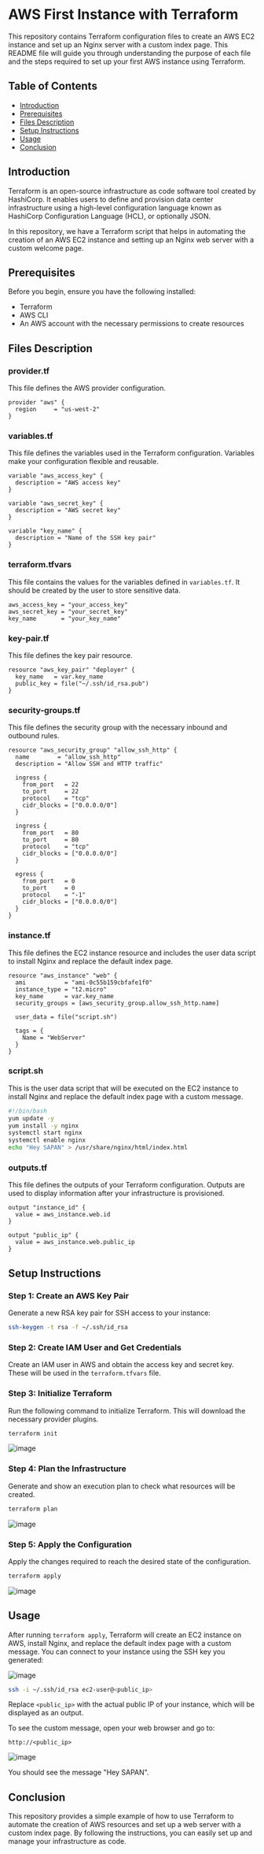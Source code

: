 # AWS First Instance with Terraform

This repository contains Terraform configuration files to create an AWS EC2 instance and set up an Nginx server with a custom index page. This README file will guide you through understanding the purpose of each file and the steps required to set up your first AWS instance using Terraform.

## Table of Contents

- [Introduction](#introduction)
- [Prerequisites](#prerequisites)
- [Files Description](#files-description)
- [Setup Instructions](#setup-instructions)
- [Usage](#usage)
- [Conclusion](#conclusion)

## Introduction

Terraform is an open-source infrastructure as code software tool created by HashiCorp. It enables users to define and provision data center infrastructure using a high-level configuration language known as HashiCorp Configuration Language (HCL), or optionally JSON.

In this repository, we have a Terraform script that helps in automating the creation of an AWS EC2 instance and setting up an Nginx web server with a custom welcome page.

## Prerequisites

Before you begin, ensure you have the following installed:

- Terraform
- AWS CLI
- An AWS account with the necessary permissions to create resources

## Files Description

### provider.tf

This file defines the AWS provider configuration.

```hcl
provider "aws" {
  region     = "us-west-2"
}
```

### variables.tf

This file defines the variables used in the Terraform configuration. Variables make your configuration flexible and reusable.

```hcl
variable "aws_access_key" {
  description = "AWS access key"
}

variable "aws_secret_key" {
  description = "AWS secret key"
}

variable "key_name" {
  description = "Name of the SSH key pair"
}
```

### terraform.tfvars

This file contains the values for the variables defined in `variables.tf`. It should be created by the user to store sensitive data.

```hcl
aws_access_key = "your_access_key"
aws_secret_key = "your_secret_key"
key_name       = "your_key_name"
```

### key-pair.tf

This file defines the key pair resource.

```hcl
resource "aws_key_pair" "deployer" {
  key_name   = var.key_name
  public_key = file("~/.ssh/id_rsa.pub")
}
```

### security-groups.tf

This file defines the security group with the necessary inbound and outbound rules.

```hcl
resource "aws_security_group" "allow_ssh_http" {
  name        = "allow_ssh_http"
  description = "Allow SSH and HTTP traffic"

  ingress {
    from_port   = 22
    to_port     = 22
    protocol    = "tcp"
    cidr_blocks = ["0.0.0.0/0"]
  }

  ingress {
    from_port   = 80
    to_port     = 80
    protocol    = "tcp"
    cidr_blocks = ["0.0.0.0/0"]
  }

  egress {
    from_port   = 0
    to_port     = 0
    protocol    = "-1"
    cidr_blocks = ["0.0.0.0/0"]
  }
}
```

### instance.tf

This file defines the EC2 instance resource and includes the user data script to install Nginx and replace the default index page.

```hcl
resource "aws_instance" "web" {
  ami           = "ami-0c55b159cbfafe1f0"
  instance_type = "t2.micro"
  key_name      = var.key_name
  security_groups = [aws_security_group.allow_ssh_http.name]

  user_data = file("script.sh")

  tags = {
    Name = "WebServer"
  }
}
```

### script.sh

This is the user data script that will be executed on the EC2 instance to install Nginx and replace the default index page with a custom message.

```sh
#!/bin/bash
yum update -y
yum install -y nginx
systemctl start nginx
systemctl enable nginx
echo "Hey SAPAN" > /usr/share/nginx/html/index.html
```

### outputs.tf

This file defines the outputs of your Terraform configuration. Outputs are used to display information after your infrastructure is provisioned.

```hcl
output "instance_id" {
  value = aws_instance.web.id
}

output "public_ip" {
  value = aws_instance.web.public_ip
}
```

## Setup Instructions

### Step 1: Create an AWS Key Pair

Generate a new RSA key pair for SSH access to your instance:

```sh
ssh-keygen -t rsa -f ~/.ssh/id_rsa
```

### Step 2: Create IAM User and Get Credentials

Create an IAM user in AWS and obtain the access key and secret key. These will be used in the `terraform.tfvars` file.

### Step 3: Initialize Terraform

Run the following command to initialize Terraform. This will download the necessary provider plugins.

```sh
terraform init
```
![image](https://github.com/user-attachments/assets/16be84e4-80e7-4442-b49d-299e34fa29ca)

### Step 4: Plan the Infrastructure

Generate and show an execution plan to check what resources will be created.

```sh
terraform plan
```
![image](https://github.com/user-attachments/assets/2a450095-6135-4c43-8395-5d5702834227)


### Step 5: Apply the Configuration

Apply the changes required to reach the desired state of the configuration.

```sh
terraform apply
```
![image](https://github.com/user-attachments/assets/3f24b2e4-8c08-4a43-8580-7282e7d9fe20)

## Usage

After running `terraform apply`, Terraform will create an EC2 instance on AWS, install Nginx, and replace the default index page with a custom message. You can connect to your instance using the SSH key you generated:

![image](https://github.com/user-attachments/assets/011bd765-92f1-4320-8370-e3815510f257)


```sh
ssh -i ~/.ssh/id_rsa ec2-user@<public_ip>
```

Replace `<public_ip>` with the actual public IP of your instance, which will be displayed as an output.

To see the custom message, open your web browser and go to:

```
http://<public_ip>
```
![image](https://github.com/user-attachments/assets/4129cf28-d1cd-4add-a32c-19a7b500aad3)


You should see the message "Hey SAPAN".

## Conclusion

This repository provides a simple example of how to use Terraform to automate the creation of AWS resources and set up a web server with a custom index page. By following the instructions, you can easily set up and manage your infrastructure as code.




